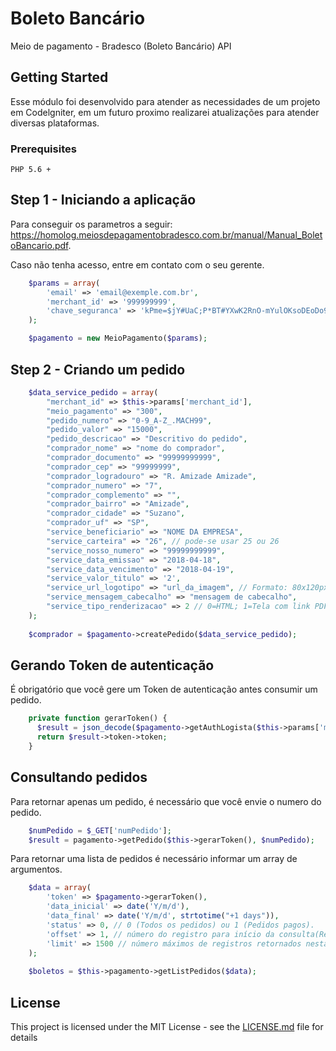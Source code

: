 # Boleto Bancário

Meio de pagamento - Bradesco (Boleto Bancário) API


## Getting Started

Esse módulo foi desenvolvido para atender as necessidades de um projeto em Codelgniter, em um futuro proximo realizarei atualizações para atender diversas plataformas.

### Prerequisites

```
PHP 5.6 +
```

## Step 1 - Iniciando a aplicação

Para conseguir os parametros a seguir:
https://homolog.meiosdepagamentobradesco.com.br/manual/Manual_BoletoBancario.pdf. 

Caso não tenha acesso, entre em contato com o seu gerente.

```php
    $params = array(
        'email' => 'email@exemple.com.br',
        'merchant_id' => '999999999',
        'chave_seguranca' => 'kPme=$jY#UaC;P*BT#YXwK2RnO-mYulOKsoDEoDo956'
    );

    $pagamento = new MeioPagamento($params);
```
## Step 2 - Criando um pedido

```php
    $data_service_pedido = array(
        "merchant_id" => $this->params['merchant_id'],
        "meio_pagamento" => "300",
        "pedido_numero" => "0-9_A-Z_.MACH99",
        "pedido_valor" => "15000",
        "pedido_descricao" => "Descritivo do pedido",
        "comprador_nome" => "nome do comprador",
        "comprador_documento" => "99999999999",
        "comprador_cep" => "99999999",
        "comprador_logradouro" => "R. Amizade Amizade",
        "comprador_numero" => "7",
        "comprador_complemento" => "",
        "comprador_bairro" => "Amizade",
        "comprador_cidade" => "Suzano",
        "comprador_uf" => "SP",
        "service_beneficiario" => "NOME DA EMPRESA",
        "service_carteira" => "26", // pode-se usar 25 ou 26
        "service_nosso_numero" => "99999999999",
        "service_data_emissao" => "2018-04-18",
        "service_data_vencimento" => "2018-04-19",
        "service_valor_titulo" => '2',
        "service_url_logotipo" => "url_da_imagem", // Formato: 80x120px
        "service_mensagem_cabecalho" => "mensagem de cabecalho",
        "service_tipo_renderizacao" => 2 // 0=HTML; 1=Tela com link PDF; 2=PDF; 
    );
    
    $comprador = $pagamento->createPedido($data_service_pedido);
```

## Gerando Token de autenticação

É obrigatório que você gere um Token de autenticação antes consumir um pedido.

```php
    private function gerarToken() {
      $result = json_decode($pagamento->getAuthLogista($this->params['merchant_id']));      
      return $result->token->token;
    }
```
## Consultando pedidos

Para retornar apenas um pedido, é necessário que você envie o numero do pedido.

```php
    $numPedido = $_GET['numPedido'];
    $result = pagamento->getPedido($this->gerarToken(), $numPedido);
```

Para retornar uma lista de pedidos é necessário informar um array de argumentos.
```php
    $data = array(
        'token' => $pagamento->gerarToken(),
        'data_inicial' => date('Y/m/d'),
        'data_final' => date('Y/m/d', strtotime("+1 days")),
        'status' => 0, // 0 (Todos os pedidos) ou 1 (Pedidos pagos).
        'offset' => 1, // número do registro para início da consulta(Recomendado utilizar 1).
        'limit' => 1500 // número máximos de registros retornados nesta consulta.
    );
    
    $boletos = $this->pagamento->getListPedidos($data);
```

## License

This project is licensed under the MIT License - see the [LICENSE.md](LICENSE.md) file for details

